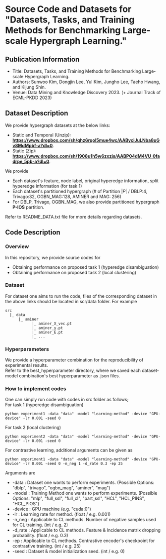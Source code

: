 # Source Code and Datasets for "Datasets, Tasks, and Training Methods for Benchmarking Large-scale Hypergraph Learning." 

## Publication Information

- Title: Datasets, Tasks, and Training Methods for Benchmarking Large-scale Hypergraph Learning.
- Authors: Sunwoo Kim, Dongjin Lee, Yul Kim, Jungho Lee, Taeho Hwang, and Kijung Shin.
- Venue: Data Mining and Knowledge Discovery 2023. (+ Journal Track of ECML-PKDD 2023)

## Dataset Description

We provide hypergraph datasets at the below links:

- Static and Temporal (Unzip): **https://www.dropbox.com/sh/qhz6rqol5mue4wc/AAByciJuLNba8uGv8MdMpbf-a?dl=0**.
- Static (Zip): **https://www.dropbox.com/sh/1908u1h5w6zxzjs/AABP04dM4VU_0fadrpe_5pb-a?dl=0**.

We provide 
- Each dataset's feature, node label, original hyperedge information, split hyperedge information (for task 1)
- Each dataset's partitioned hypergraph (# of Partition $|P|$ / DBLP:4, Trivago:32, OGBN_MAG:128, AMINER and MAG: 256)
- For DBLP, Trivago, OGBN_MAG, we also provide partitioned hypergraph **P-IOS** partition.  

Refer to README_DATA.txt file for more details regarding datasets.

## Code Description 

### Overview
In this repository, we provide source codes for
- Obtaining performance on proposed task 1 (hyperedge disambiguation)
- Obtaining performance on proposed task 2 (local clustering)

### Dataset
For dataset one aims to run the code, files of the corresponding dataset in the above links should be located in scr/data folder. 
For example
```
src
  |_ data
      |_ aminer
            |_ aminer_X_vec.pt
            |_ aminer_y.pt
            |_ aminer_E.pt
            |_ ...
```

### Hyperparameters

We provide a hyperparameter combination for the reproducibility of experimental results.  
Refer to the best_hyperparameter directory, where we saved each dataset-model combination's best hyperparameter as .json files.

### How to implement codes

One can simply run code with codes in src folder as follows;  
For task 1 (hyperedge disambiguation)
```
python experiment1 -data "data" -model "learning-method" -device "GPU-device" -lr 0.001 -seed 0 
```  
For task 2 (local clustering)
```
python experiment2 -data "data" -model "learning-method" -device "GPU-device" -lr 0.001 -seed 0 
```
For contrastive learning, additional arguments can be given as   
```
python experiment1 -data "data" -model "learning-method" -device "GPU-device" -lr 0.001 -seed 0 -n_neg 1 -d_rate 0.3 -ep 25
```
Arguments are
- -data : Dataset one wants to perform experiments. (Possible Options: "dblp", "trivago", "ogbn_mag", "aminer", "mag")
- -model : Training Method one wants to perform experiments. (Possible Options: "mlp", "full_ssl", "full_cl", "part_ssl", "HCL", "HCL_PINS", "HCL_PIOS")
- -device : GPU machine (e.g. "cuda:0")
- -lr : Learning rate for method. (float / e.g. 0.001)
- -n_neg : Applicable to CL methods. Number of negative samples used for CL training. (int / e.g. 2)
- -d_rate : Applicable to CL methods. Feature & Incidence matrix dropping probability. (float / e.g. 0.3)
- -ep : Applicable to CL methods. Contrastive encoder's checkpoint for contrastive training. (int / e.g. 25)
- -seed : Dataset & model initialization seed. (int / e.g. 0)
